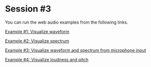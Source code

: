 Session \#3
===========

You can run the web audio examples from the following links.


[Example \#1: Visualize waveform](https://rawgit.com/juhannam/ctp431-2017/master/session3/VisualizeWaveform.html)

[Example \#2: Visualize spectrum](https://rawgit.com/juhannam/ctp431-2017/master/session3/VisualizeSpectrum.html)

[Example \#3: Visualize waveform and spectrum from microphone input](https://rawgit.com/juhannam/ctp431-2017/master/session3/VisualizeAudioMicInput.html)

[Example \#4: Visualize loudness and pitch](https://rawgit.com/juhannam/ctp431-2017/master/session3/VisualizeLoudnessPitch.html)
